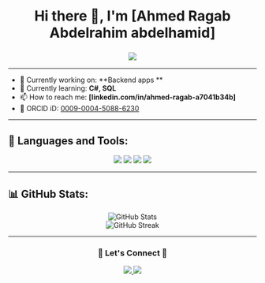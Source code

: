 <h1 align="center">
  Hi there 👋, I'm [Ahmed Ragab Abdelrahim abdelhamid]
</h1>

<h3 align="center">
  <img src="https://readme-typing-svg.demolab.com/?lines=Aspiring+Back-End+Developer;Learning+C%2B%2B%2C+C%23+;Always+learning+new+things!&center=true&width=500&height=50">
</h3>

---

- 🔭 Currently working on: **Backend apps **
- 🌱 Currently learning: **C#, SQL**
- 📫 How to reach me: **[linkedin.com/in/ahmed-ragab-a7041b34b]**
- 🔗 ORCID iD: [0009-0004-5088-6230](https://orcid.org/0009-0004-5088-6230)

---

## 🚀 Languages and Tools:
<p align="center">
  <img src="https://img.shields.io/badge/C++-00599C?style=for-the-badge&logo=c%2B%2B&logoColor=white"/>
  <img src="https://img.shields.io/badge/C%23-239120?style=for-the-badge&logo=c-sharp&logoColor=white"/>
  <img src="https://img.shields.io/badge/Python-3776AB?style=for-the-badge&logo=python&logoColor=white"/>
  <img src="https://img.shields.io/badge/MySQL-4479A1?style=for-the-badge&logo=mysql&logoColor=white"/>
</p>

---

## 📊 GitHub Stats:
<p align="center">
  <img src="https://github-readme-stats.vercel.app/api?username=[ahmedragab13579]&show_icons=true&theme=radical" alt="GitHub Stats"/>
  <br>
  <img src="https://github-readme-streak-stats.herokuapp.com/?user=[ahmedragab13579]&theme=radical" alt="GitHub Streak"/>
</p>

---

<h3 align="center">🌟 Let's Connect 🌟</h3>
<p align="center">
  <a href="https://linkedin.com/in/[رابط لينكدإن]" target="_blank">
    <img src="https://img.shields.io/badge/LinkedIn-0A66C2?style=for-the-badge&logo=linkedin&logoColor=white"/>
  </a>
  <a href="mailto:[ahmedharidy2019@gmail.com]" target="_blank">
    <img src="https://img.shields.io/badge/Email-D14836?style=for-the-badge&logo=gmail&logoColor=white"/>
  </a>
</p>
